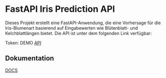 
# FastAPI Iris Prediction API

Dieses Projekt erstellt eine FastAPI-Anwendung, die eine Vorhersage für die Iris-Blumenart basierend auf Eingabewerten wie Blütenblatt- und Kelchblattlängen bietet. Die API ist unter dem folgenden Link verfügbar:

Token: DEMO
[API](http://iris.nilstaglieber.com)

## Dokumentation

[DOCS](http://iris.nilstaglieber.com/docs)

